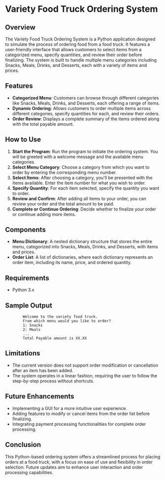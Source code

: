# Variety Food Truck Ordering System

## Overview
The Variety Food Truck Ordering System is a Python application designed to simulate the process of ordering food from a food truck. It features a user-friendly interface that allows customers to select items from a categorized menu, specify quantities, and review their order before finalizing. The system is built to handle multiple menu categories including Snacks, Meals, Drinks, and Desserts, each with a variety of items and prices.

## Features
- **Categorized Menu**: Customers can browse through different categories like Snacks, Meals, Drinks, and Desserts, each offering a range of items.
- **Dynamic Ordering**: Allows customers to order multiple items across different categories, specify quantities for each, and review their orders.
- **Order Review**: Displays a complete summary of the items ordered along with the total payable amount.

## How to Use
1. **Start the Program**: Run the program to initiate the ordering system. You will be greeted with a welcome message and the available menu categories.
2. **Select Menu Category**: Choose a category from which you want to order by entering the corresponding menu number.
3. **Select Items**: After choosing a category, you'll be presented with the items available. Enter the item number for what you wish to order.
4. **Specify Quantity**: For each item selected, specify the quantity you want to order.
5. **Review and Confirm**: After adding all items to your order, you can review your order and the total amount to be paid.
6. **Complete or Continue Ordering**: Decide whether to finalize your order or continue adding more items.

## Components
- **Menu Dictionary**: A nested dictionary structure that stores the entire menu, categorized into Snacks, Meals, Drinks, and Desserts, with items and prices.
- **Order List**: A list of dictionaries, where each dictionary represents an order item, including its name, price, and ordered quantity.

## Requirements
- Python 3.x

## Sample Output
            
            Welcome to the variety food truck.
            From which menu would you like to order?
            1: Snacks
            2: Meals
            ...
            Total Payable amount is XX.XX

## Limitations
- The current version does not support order modification or cancellation after an item has been added.
- The system operates in a linear fashion, requiring the user to follow the step-by-step process without shortcuts.

## Future Enhancements
- Implementing a GUI for a more intuitive user experience.
- Adding features to modify or cancel items from the order list before finalizing.
- Integrating payment processing functionalities for complete order processing.

## Conclusion
This Python-based ordering system offers a streamlined process for placing orders at a food truck, with a focus on ease of use and flexibility in order selection. Future updates aim to enhance user interaction and order processing capabilities.

